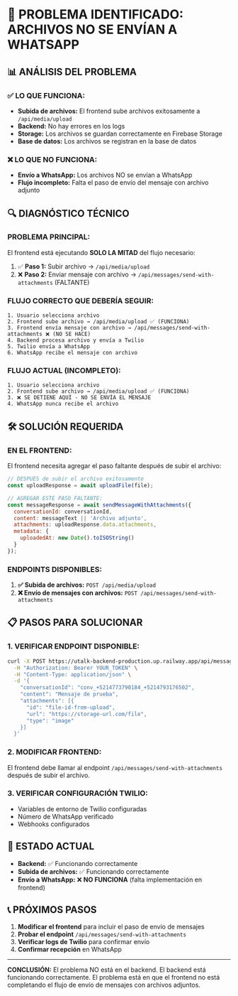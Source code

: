 # 🚨 PROBLEMA IDENTIFICADO: ARCHIVOS NO SE ENVÍAN A WHATSAPP

## 📊 ANÁLISIS DEL PROBLEMA

### ✅ LO QUE FUNCIONA:
- **Subida de archivos:** El frontend sube archivos exitosamente a `/api/media/upload`
- **Backend:** No hay errores en los logs
- **Storage:** Los archivos se guardan correctamente en Firebase Storage
- **Base de datos:** Los archivos se registran en la base de datos

### ❌ LO QUE NO FUNCIONA:
- **Envío a WhatsApp:** Los archivos NO se envían a WhatsApp
- **Flujo incompleto:** Falta el paso de envío del mensaje con archivo adjunto

## 🔍 DIAGNÓSTICO TÉCNICO

### **PROBLEMA PRINCIPAL:**
El frontend está ejecutando **SOLO LA MITAD** del flujo necesario:

1. ✅ **Paso 1:** Subir archivo → `/api/media/upload`
2. ❌ **Paso 2:** Enviar mensaje con archivo → `/api/messages/send-with-attachments` (FALTANTE)

### **FLUJO CORRECTO QUE DEBERÍA SEGUIR:**

```
1. Usuario selecciona archivo
2. Frontend sube archivo → /api/media/upload ✅ (FUNCIONA)
3. Frontend envía mensaje con archivo → /api/messages/send-with-attachments ❌ (NO SE HACE)
4. Backend procesa archivo y envía a Twilio
5. Twilio envía a WhatsApp
6. WhatsApp recibe el mensaje con archivo
```

### **FLUJO ACTUAL (INCOMPLETO):**

```
1. Usuario selecciona archivo
2. Frontend sube archivo → /api/media/upload ✅ (FUNCIONA)
3. ❌ SE DETIENE AQUÍ - NO SE ENVÍA EL MENSAJE
4. WhatsApp nunca recibe el archivo
```

## 🛠️ SOLUCIÓN REQUERIDA

### **EN EL FRONTEND:**

El frontend necesita agregar el paso faltante después de subir el archivo:

```javascript
// DESPUÉS de subir el archivo exitosamente
const uploadResponse = await uploadFile(file);

// AGREGAR ESTE PASO FALTANTE:
const messageResponse = await sendMessageWithAttachments({
  conversationId: conversationId,
  content: messageText || 'Archivo adjunto',
  attachments: uploadResponse.data.attachments,
  metadata: {
    uploadedAt: new Date().toISOString()
  }
});
```

### **ENDPOINTS DISPONIBLES:**

1. **✅ Subida de archivos:** `POST /api/media/upload`
2. **❌ Envío de mensajes con archivos:** `POST /api/messages/send-with-attachments`

## 📋 PASOS PARA SOLUCIONAR

### **1. VERIFICAR ENDPOINT DISPONIBLE:**
```bash
curl -X POST https://utalk-backend-production.up.railway.app/api/messages/send-with-attachments \
  -H "Authorization: Bearer YOUR_TOKEN" \
  -H "Content-Type: application/json" \
  -d '{
    "conversationId": "conv_+5214773790184_+5214793176502",
    "content": "Mensaje de prueba",
    "attachments": [{
      "id": "file-id-from-upload",
      "url": "https://storage-url.com/file",
      "type": "image"
    }]
  }'
```

### **2. MODIFICAR FRONTEND:**
El frontend debe llamar al endpoint `/api/messages/send-with-attachments` después de subir el archivo.

### **3. VERIFICAR CONFIGURACIÓN TWILIO:**
- Variables de entorno de Twilio configuradas
- Número de WhatsApp verificado
- Webhooks configurados

## 🎯 ESTADO ACTUAL

- **Backend:** ✅ Funcionando correctamente
- **Subida de archivos:** ✅ Funcionando correctamente
- **Envío a WhatsApp:** ❌ **NO FUNCIONA** (falta implementación en frontend)

## 📞 PRÓXIMOS PASOS

1. **Modificar el frontend** para incluir el paso de envío de mensajes
2. **Probar el endpoint** `/api/messages/send-with-attachments`
3. **Verificar logs de Twilio** para confirmar envío
4. **Confirmar recepción** en WhatsApp

---

**CONCLUSIÓN:** El problema NO está en el backend. El backend está funcionando correctamente. El problema está en que el frontend no está completando el flujo de envío de mensajes con archivos adjuntos. 
